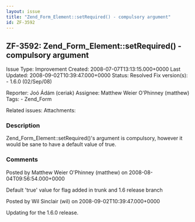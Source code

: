 ```yaml
---
layout: issue
title: "Zend_Form_Element::setRequired() - compulsory argument"
id: ZF-3592
---
```


ZF-3592: Zend\_Form\_Element::setRequired() - compulsory argument
-----------------------------------------------------------------

 Issue Type: Improvement Created: 2008-07-07T13:13:15.000+0000 Last Updated: 2008-09-02T10:39:47.000+0000 Status: Resolved Fix version(s): - 1.6.0 (02/Sep/08)
 
 Reporter:  Joó Ádám (ceriak)  Assignee:  Matthew Weier O'Phinney (matthew)  Tags: - Zend\_Form
 
 Related issues: 
 Attachments: 
### Description

Zend\_Form\_Element::setRequired()'s argument is compulsory, however it would be sane to have a default value of true.

 

 

### Comments

Posted by Matthew Weier O'Phinney (matthew) on 2008-08-04T09:56:54.000+0000

Default 'true' value for flag added in trunk and 1.6 release branch

 

 

Posted by Wil Sinclair (wil) on 2008-09-02T10:39:47.000+0000

Updating for the 1.6.0 release.

 

 